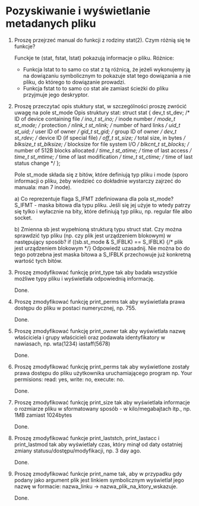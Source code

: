 # Pozyskiwanie i wyświetlanie metadanych pliku

1. Proszę przejrzeć manual do funkcji z rodziny stat(2). Czym różnią się te funkcje?

    Funckje te (stat, fstat, lstat) pokazują informacje o pliku.
    Różnice:
    - Funkcja lstat to to samo co stat z tą różnicą, że jeżeli wykonujemy ją na dowiązaniu symbolicznym to pokazuje stat tego dowiązania a nie pliku, do którego to dowiązanie prowadzi.
    - Funkcja fstat to to samo co stat ale zamiast ścieżki do pliku przyjmuje jego deskryptor.

2. Proszę przeczytać opis stuktury stat, w szczególności proszę zwrócić uwagę na pole st_mode
    Opis struktury stat:
    struct stat {
        dev_t     st_dev;     /* ID of device containing file */
        ino_t     st_ino;     /* inode number */
        mode_t    st_mode;    /* protection */
        nlink_t   st_nlink;   /* number of hard links */
        uid_t     st_uid;     /* user ID of owner */
        gid_t     st_gid;     /* group ID of owner */
        dev_t     st_rdev;    /* device ID (if special file) */
        off_t     st_size;    /* total size, in bytes */
        blksize_t st_blksize; /* blocksize for file system I/O */
        blkcnt_t  st_blocks;  /* number of 512B blocks allocated */
        time_t    st_atime;   /* time of last access */
        time_t    st_mtime;   /* time of last modification */
        time_t    st_ctime;   /* time of last status change */
    };

    Pole st_mode składa się z bitów, które definiują typ pliku i mode (sporo informacji o pliku, żeby wiedzieć co dokładnie wystarczy zajrzeć do manuala: man 7 inode).

    a) Co reprezentuje flaga S_IFMT zdefiniowana dla pola st_mode?
    S_IFMT - maska bitowa dla typu pliku. Jeśli się jej użyje to wtedy patrzy się tylko i wyłacznie na bity, które definiują typ pliku, np. regular file albo socket.

    b) Zmienna sb jest wypełnioną strukturą typu struct stat. Czy można sprawdzić typ pliku (np. czy plik jest urządzeniem blokowym) w następujący sposób?
    if ((sb.st_mode & S_IFBLK) == S_IFBLK) {/* plik jest urządzeniem blokowym */}
    Odpowiedź uzasadnij.
    Nie można bo do tego potrzebna jest maska bitowa a S_IFBLK przechowuje już konkretną wartość tych bitów.

3. Proszę zmodyfikować funkcję print_type tak aby badała wszystkie możliwe typy pliku i wyświetlała odpowiednią informację.

    Done.

4. Proszę zmodyfikować funkcję print_perms tak aby wyświetlała prawa dostępu do pliku w postaci numerycznej, np. 755.

    Done.

5. Proszę zmodyfikować funkcję print_owner tak aby wyświetlała nazwę właściciela i grupy właścicieli oraz podawała identyfikatory w nawiasach, np. wta(1234) iastaff(5678)

    Done.

6. Proszę zmodyfikować funkcję print_perms tak aby wyświetlone zostały prawa dostępu do pliku użytkownika uruchamiającego program np. Your permisions: read: yes, write: no, execute: no.

    Done.

7. Proszę zmodyfikować funkcję print_size tak aby wyświetlała informacje o rozmiarze pliku w sformatowany sposób - w kilo/megabajtach itp., np. 1MB zamiast 1024bytes

    Done.

8. Proszę zmodyfikować funkcje print_laststch, print_lastacc i print_lastmod tak aby wyświetlały czas, który minął od daty ostatniej zmiany statusu/dostępu/modyfikacji, np. 3 day ago.

    Done.

9. Proszę zmodyfikować funkcje print_name tak, aby w przypadku gdy podany jako argument plik jest linkiem symbolicznym wyświetlał jego nazwę w formacie: nazwa_linku → nazwa_plik_na_ktory_wskazuje.

    Done.
